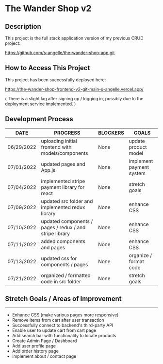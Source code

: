 # The Wander Shop v2

## Description

This project is the full stack application version of my previous CRUD project:

https://github.com/s-angelle/the-wander-shop-app.git

## How to Access This Project

This project has been successfully deployed here:

https://the-wander-shop-frontend-v2-git-main-s-angelle.vercel.app/

( There is a slight lag after signing up / logging in, possibly due to the deployment service implemented. )

## Development Process

| DATE       | PROGRESS                                                | BLOCKERS | GOALS                    |
| ---------- | ------------------------------------------------------- | -------- | ------------------------ |
| 06/29/2022 | uploading initial frontend with models/components       | None     | update product model     |
| 07/01/2022 | updated pages and App.js                                | None     | implement payment system |
| 07/04/2022 | implemented stripe payment library for react            | None     | stretch goals            |
| 07/09/2022 | updated src folder and implemented redux library        | None     | enhance CSS              |
| 07/10/2022 | updated components / pages / redux / and stripe library | None     | enhance CSS              |
| 07/11/2022 | added components and pages                              | None     | enhance CSS              |
| 07/13/2022 | updated css for components / pages                      | None     | organize / format code   |
| 07/21/2022 | organized / formatted code in src folder                | None     | stretch goals            |

## Stretch Goals / Areas of Improvement

---

- Enhance CSS (make various pages more responsive)
- Remove items from cart after user transaction
- Successfully connect to backend's third-party API
- Enable user to update cart from cart page
- Add search bar with functionality to locate products
- Create Admin Page / Dashboard
- Add user profile page
- Add order history page
- Implement about / contact page
